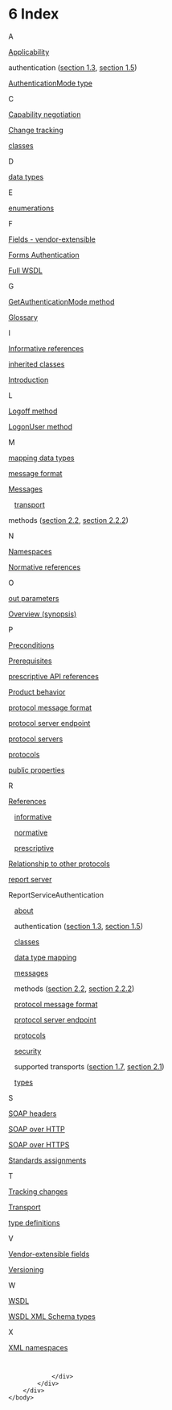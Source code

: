 <html dir="LTR" xmlns:mshelp="http://msdn.microsoft.com/mshelp" xmlns:ddue="http://ddue.schemas.microsoft.com/authoring/2003/5" xmlns:xlink="http://www.w3.org/1999/xlink" xmlns:tool="http://www.microsoft.com/tooltip">
    <head>
        <meta http-equiv="Content-Type" content="text/html; CHARSET=utf-8"></meta>
        <meta name="save" content="history"></meta>
        <title>6 Index</title>
        <xml>
            <mshelp:toctitle title="6 Index"></mshelp:toctitle>
            <mshelp:rltitle title="[MS-RSWSSFA]: Index"></mshelp:rltitle>
            <mshelp:keyword index="A" term="01861dd0-8c4f-4f19-8991-57c02522c2cf"></mshelp:keyword>
            <mshelp:attr name="DCSext.ContentType" value="open specification"></mshelp:attr>
            <mshelp:attr name="AssetID" value="01861dd0-8c4f-4f19-8991-57c02522c2cf"></mshelp:attr>
            <mshelp:attr name="TopicType" value="kbRef"></mshelp:attr>
            <mshelp:attr name="DCSext.Title" value="[MS-RSWSSFA]: Index" />
        </xml>
    </head>
    <body>
        <div id="header">
            <h1 class="heading">6 Index</h1>
        </div>
        <div id="mainSection">
            <div id="mainBody">
                <div id="allHistory" class="saveHistory"></div>
                <div id="sectionSection0" class="section" name="collapseableSection">
                    

<p>A</p>

<p><span> </span></p>

<p><a href="30aa1a72-a609-482e-9341-481b5b859937.md">Applicability</a></p>

<p>authentication (<a href="10b5fc2d-79f5-41f1-b117-7647699425fe.md">section 1.3</a>, <a href="e0d94691-93f6-4c85-aec3-ca46be8ae32f.md">section 1.5</a>)</p>

<p><a href="4cc48733-97e7-4186-be80-e61562bcaaa5.md">AuthenticationMode
type</a></p>

<p><span> </span></p>

<p>C</p>

<p><span> </span></p>

<p><a href="048209d5-57eb-4764-a512-992e786c2c30.md">Capability
negotiation</a></p>

<p><a href="c5556a6d-7f7e-4882-8616-c9a480a85843.md">Change
tracking</a></p>

<p><a href="8136fea9-da5f-4e48-b416-2a06af5ad79e.md">classes</a></p>

<p><span> </span></p>

<p>D</p>

<p><span> </span></p>

<p><a href="8136fea9-da5f-4e48-b416-2a06af5ad79e.md">data
types</a></p>

<p><span> </span></p>

<p>E</p>

<p><span> </span></p>

<p><a href="8136fea9-da5f-4e48-b416-2a06af5ad79e.md">enumerations</a></p>

<p><span> </span></p>

<p>F</p>

<p><span> </span></p>

<p><a href="bec25795-95ca-4aa4-8c08-468908ba0ff7.md">Fields
- vendor-extensible</a></p>

<p><a href="10b5fc2d-79f5-41f1-b117-7647699425fe.md">Forms
Authentication</a></p>

<p><a href="6a4b0af6-4c00-4cf0-a6cb-3225dddb0293.md">Full
WSDL</a></p>

<p><span> </span></p>

<p>G</p>

<p><span> </span></p>

<p><a href="196ff39d-655c-4758-86ff-d45d407c5ca0.md">GetAuthenticationMode
method</a></p>

<p><a href="74870060-537e-429d-95e1-0b0783092fb6.md">Glossary</a></p>

<p><span> </span></p>

<p>I</p>

<p><span> </span></p>

<p><a href="6b5dc79e-07b0-436c-95f4-19b0e5551334.md">Informative
references</a></p>

<p><a href="8136fea9-da5f-4e48-b416-2a06af5ad79e.md">inherited
classes</a></p>

<p><a href="9e18e037-5972-4b0a-994c-aaa856b1ebdf.md">Introduction</a></p>

<p><span> </span></p>

<p>L</p>

<p><span> </span></p>

<p><a href="196ff39d-655c-4758-86ff-d45d407c5ca0.md">Logoff
method</a></p>

<p><a href="196ff39d-655c-4758-86ff-d45d407c5ca0.md">LogonUser
method</a></p>

<p><span> </span></p>

<p>M</p>

<p><span> </span></p>

<p><a href="8136fea9-da5f-4e48-b416-2a06af5ad79e.md">mapping
data types</a></p>

<p><a href="d1addd34-8e08-4e7e-b6f1-cb44f986ad71.md">message
format</a></p>

<p><a href="8136fea9-da5f-4e48-b416-2a06af5ad79e.md">Messages</a></p>

<p>   <a href="d1addd34-8e08-4e7e-b6f1-cb44f986ad71.md">transport</a></p>

<p>methods (<a href="8136fea9-da5f-4e48-b416-2a06af5ad79e.md">section 2.2</a>, <a href="196ff39d-655c-4758-86ff-d45d407c5ca0.md">section 2.2.2</a>)</p>

<p><span> </span></p>

<p>N</p>

<p><span> </span></p>

<p><a href="e18c4c59-154a-4c0f-b13b-88fd0b3e0197.md">Namespaces</a></p>

<p><a href="cdb5692d-7f7c-420a-8c2c-f13db67d6cb9.md">Normative
references</a></p>

<p><span> </span></p>

<p>O</p>

<p><span> </span></p>

<p><a href="8136fea9-da5f-4e48-b416-2a06af5ad79e.md">out
parameters</a></p>

<p><a href="10b5fc2d-79f5-41f1-b117-7647699425fe.md">Overview
(synopsis)</a></p>

<p><span> </span></p>

<p>P</p>

<p><span> </span></p>

<p><a href="e0d94691-93f6-4c85-aec3-ca46be8ae32f.md">Preconditions</a></p>

<p><a href="e0d94691-93f6-4c85-aec3-ca46be8ae32f.md">Prerequisites</a></p>

<p><a href="52fc9e09-2dc3-4893-95ab-ecf6db3f6b4c.md">prescriptive
API references</a></p>

<p><a href="55df5dde-459a-49cc-9fc2-b684260bcb3e.md">Product
behavior</a></p>

<p><a href="d1addd34-8e08-4e7e-b6f1-cb44f986ad71.md">protocol
message format</a></p>

<p><a href="e0d94691-93f6-4c85-aec3-ca46be8ae32f.md">protocol
server endpoint</a></p>

<p><a href="d1addd34-8e08-4e7e-b6f1-cb44f986ad71.md">protocol
servers</a></p>

<p><a href="59fa2d0b-ccfd-4ede-be43-292ca6cd53f4.md">protocols</a></p>

<p><a href="8136fea9-da5f-4e48-b416-2a06af5ad79e.md">public
properties</a></p>

<p><span> </span></p>

<p>R</p>

<p><span> </span></p>

<p><a href="e881f688-7dac-4594-8418-17305b668858.md">References</a></p>

<p>   <a href="6b5dc79e-07b0-436c-95f4-19b0e5551334.md">informative</a></p>

<p>   <a href="cdb5692d-7f7c-420a-8c2c-f13db67d6cb9.md">normative</a></p>

<p>   <a href="52fc9e09-2dc3-4893-95ab-ecf6db3f6b4c.md">prescriptive</a></p>

<p><a href="59fa2d0b-ccfd-4ede-be43-292ca6cd53f4.md">Relationship
to other protocols</a></p>

<p><a href="10b5fc2d-79f5-41f1-b117-7647699425fe.md">report
server</a></p>

<p>ReportServiceAuthentication</p>

<p>   <a href="10b5fc2d-79f5-41f1-b117-7647699425fe.md">about</a></p>

<p>   authentication (<a href="10b5fc2d-79f5-41f1-b117-7647699425fe.md">section 1.3</a>, <a href="e0d94691-93f6-4c85-aec3-ca46be8ae32f.md">section 1.5</a>)</p>

<p>   <a href="8136fea9-da5f-4e48-b416-2a06af5ad79e.md">classes</a></p>

<p>   <a href="8136fea9-da5f-4e48-b416-2a06af5ad79e.md">data
type mapping</a></p>

<p>   <a href="8136fea9-da5f-4e48-b416-2a06af5ad79e.md">messages</a></p>

<p>   methods (<a href="8136fea9-da5f-4e48-b416-2a06af5ad79e.md">section 2.2</a>, <a href="196ff39d-655c-4758-86ff-d45d407c5ca0.md">section 2.2.2</a>)</p>

<p>   <a href="d1addd34-8e08-4e7e-b6f1-cb44f986ad71.md">protocol
message format</a></p>

<p>   <a href="e0d94691-93f6-4c85-aec3-ca46be8ae32f.md">protocol
server endpoint</a></p>

<p>   <a href="59fa2d0b-ccfd-4ede-be43-292ca6cd53f4.md">protocols</a></p>

<p>   <a href="10b5fc2d-79f5-41f1-b117-7647699425fe.md">security</a></p>

<p>   supported transports (<a href="048209d5-57eb-4764-a512-992e786c2c30.md">section 1.7</a>, <a href="d1addd34-8e08-4e7e-b6f1-cb44f986ad71.md">section 2.1</a>)</p>

<p>   <a href="4cc48733-97e7-4186-be80-e61562bcaaa5.md">types</a></p>

<p><span> </span></p>

<p>S</p>

<p><span> </span></p>

<p><a href="8136fea9-da5f-4e48-b416-2a06af5ad79e.md">SOAP
headers</a></p>

<p><a href="59fa2d0b-ccfd-4ede-be43-292ca6cd53f4.md">SOAP
over HTTP</a></p>

<p><a href="59fa2d0b-ccfd-4ede-be43-292ca6cd53f4.md">SOAP
over HTTPS</a></p>

<p><a href="1d2e2fbd-3ea2-4cfd-ba79-a81d9dd9ff5d.md">Standards
assignments</a></p>

<p><span> </span></p>

<p>T</p>

<p><span> </span></p>

<p><a href="c5556a6d-7f7e-4882-8616-c9a480a85843.md">Tracking
changes</a></p>

<p><a href="d1addd34-8e08-4e7e-b6f1-cb44f986ad71.md">Transport</a></p>

<p><a href="4cc48733-97e7-4186-be80-e61562bcaaa5.md">type
definitions</a></p>

<p><span> </span></p>

<p>V</p>

<p><span> </span></p>

<p><a href="bec25795-95ca-4aa4-8c08-468908ba0ff7.md">Vendor-extensible
fields</a></p>

<p><a href="048209d5-57eb-4764-a512-992e786c2c30.md">Versioning</a></p>

<p><span> </span></p>

<p>W</p>

<p><span> </span></p>

<p><a href="6a4b0af6-4c00-4cf0-a6cb-3225dddb0293.md">WSDL</a></p>

<p><a href="8136fea9-da5f-4e48-b416-2a06af5ad79e.md">WSDL
XML Schema types</a></p>

<p><span> </span></p>

<p>X</p>

<p><span> </span></p>

<p><a href="e18c4c59-154a-4c0f-b13b-88fd0b3e0197.md">XML
namespaces</a></p>

<p><a id="EndOfDocument_ST"></a><code> </code></p>


                </div>
            </div>
        </div>
    </body>
</html>